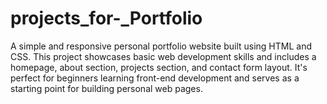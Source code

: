 # projects_for-_Portfolio
A simple and responsive personal portfolio website built using HTML and CSS. This project showcases basic web development skills and includes a homepage, about section, projects section, and contact form layout. It's perfect for beginners learning front-end development and serves as a starting point for building personal web pages.

